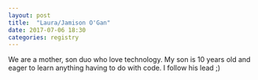 ```yaml
---
layout: post
title:  "Laura/Jamison O'Gan"
date: 2017-07-06 18:30
categories: registry
---
```


We are a mother, son duo who love technology.  My son is 10 years old and eager to learn anything having to do with code.  I follow his lead  ;)
